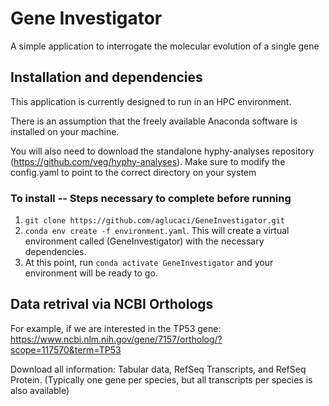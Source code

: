 # Gene Investigator
A simple application to interrogate the molecular evolution of a single gene

## Installation and dependencies
This application is currently designed to run in an HPC environment.

There is an assumption that the freely available Anaconda software is installed on your machine.

You will also need to download the standalone hyphy-analyses repository (https://github.com/veg/hyphy-analyses). Make sure to modify the config.yaml to point to the correct directory on your system

### To install -- Steps necessary to complete before running
1. `git clone https://github.com/aglucaci/GeneInvestigator.git`
2. `conda env create -f environment.yaml`. This will create a virtual environment called (GeneInvestigator) with the necessary dependencies.
3. At this point, run `conda activate GeneInvestigator` and your environment will be ready to go.

## Data retrival via NCBI Orthologs
For example, if we are interested in the TP53 gene: https://www.ncbi.nlm.nih.gov/gene/7157/ortholog/?scope=117570&term=TP53

Download all information: Tabular data, RefSeq Transcripts, and RefSeq Protein. (Typically one gene per species, but all transcripts per species is also available) 
